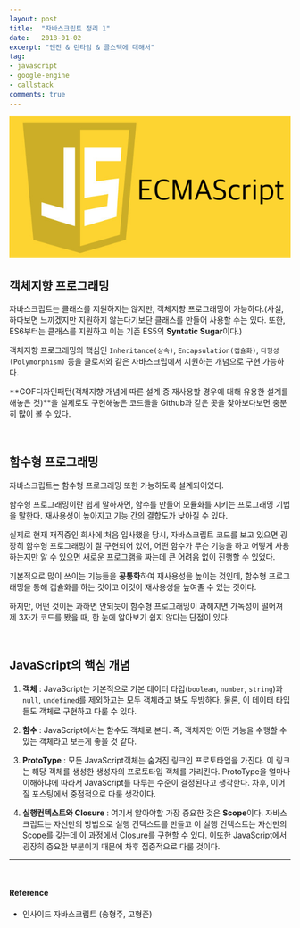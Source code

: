 ```yaml
---
layout: post
title:  "자바스크립트 정리 1"
date:   2018-01-02
excerpt: "엔진 & 런타임 & 콜스텍에 대해서"
tag:
- javascript
- google-engine
- callstack
comments: true
---
```






![JavaScript](/assets/img/es5.png)


## 객체지향 프로그래밍



자바스크립트는 클래스를 지원하지는 않지만, 객체지향 프로그래밍이 가능하다.(사실, 하다보면 느끼겠지만 지원하지 않는다기보단 클래스를 만들어 사용할 수는 있다. 또한, ES6부터는 클래스를 지원하고 이는 기존 ES5의 **Syntatic Sugar**이다.)



객체지향 프로그래밍의 핵심인 `Inheritance(상속)`, `Encapsulation(캡슐화)`, `다형성(Polymorphism)` 등을 클로저와 같은 자바스크립에서 지원하는 개념으로 구현 가능하다.

**GOF디자인패턴(객체지향 개념에 따른 설계 중 재사용할 경우에 대해 유용한 설계를 해놓은 것)**을 실제로도 구현해놓은 코드들을 Github과 같은 곳을 찾아보다보면 충분히 많이 볼 수 있다.



<br/>

## 함수형 프로그래밍



자바스크립트는 함수형 프로그래밍 또한 가능하도록 설계되어있다.



함수형 프로그래밍이란 쉽게 말하자면, 함수를 만들어 모듈화를 시키는 프로그래밍 기법을 말한다. 재사용성이 높아지고 기능 간의 결합도가 낮아질 수 있다.



실제로 현재 재직중인 회사에 처음 입사했을 당시, 자바스크립트 코드를 보고 있으면 굉장히 함수형 프로그래밍이 잘 구현되어 있어, 어떤 함수가 무슨 기능을 하고 어떻게 사용하는지만 알 수 있으면 새로운 프로그램을 짜는데 큰 어려움 없이 진행할 수 있었다.

기본적으로 많이 쓰이는 기능들을 **공통화**하여 재사용성을 높이는 것인데, 함수형 프로그래밍을 통해 캡슐화를 하는 것이고 이것이 재사용성을 높여줄 수 있는 것이다.


하지만, 어떤 것이든 과하면 안되듯이 함수형 프로그래밍이 과해지면 가독성이 떨어져 제 3자가 코드를 봤을 때, 한 눈에 알아보기 쉽지 않다는 단점이 있다.

<br/>

## JavaScript의 핵심 개념



1. **객체** : JavaScript는 기본적으로 기본 데이터 타입(`boolean`, `number`, `string`)과 `null`, `undefined`를 제외하고는 모두 객체라고 봐도 무방하다. 물론, 이 데이터 타입들도 객체로 구현하고 다룰 수 있다.

2. **함수** :  JavaScript에서는 함수도 객체로 본다. 즉, 객체지만 어떤 기능을 수행할 수 있는 객체라고 보는게 좋을 것 같다.

3. **ProtoType** : 모든 JavaScript객체는 숨겨진 링크인 프로토타입을 가진다. 이 링크는 해당 객체를 생성한 생성자의 프로토타입 객체를 가리킨다. ProtoType을 얼마나 이해하냐에 따라서 JavaScript를 다루는 수준이 결정된다고 생각한다. 차후, 이어질 포스팅에서 중점적으로 다룰 생각이다.

4. **실행컨텍스트와 Closure** : 여기서 알아야할 가장 중요한 것은 **Scope**이다. 자바스크립트는 자신만의 방법으로 실행 컨텍스트를 만들고 이 실행 컨텍스트는 자신만의 Scope를 갖는데 이 과정에서 Closure를 구현할 수 있다. 이또한 JavaScript에서 굉장히 중요한 부분이기 때문에 차후 집중적으로 다룰 것이다.



* * *

<br/>

#### Reference
- 인사이드 자바스크립트 (송형주, 고형준)

